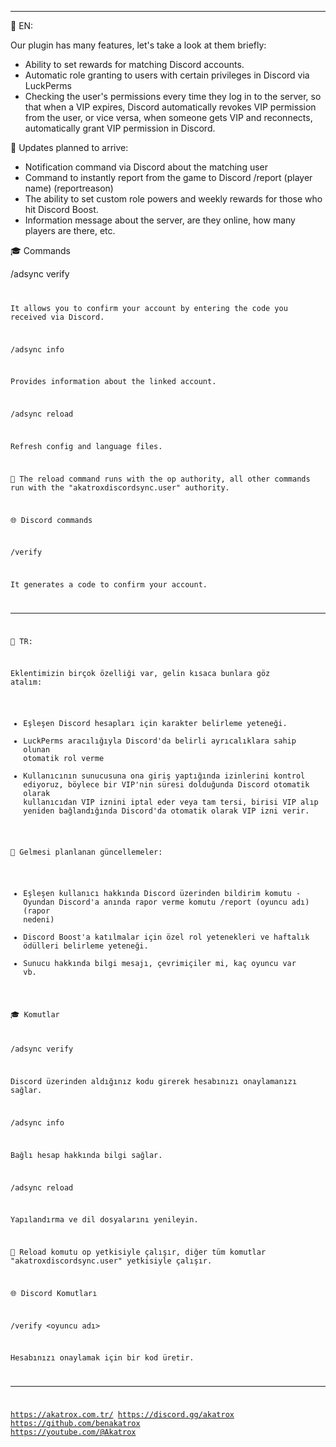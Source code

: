 ----------------------------------------------------------------------------------------------

📌 EN:

 Our plugin has many features, let's take a look at them briefly:

 - Ability to set rewards for matching Discord accounts.
 - Automatic role granting to users with certain privileges in Discord via LuckPerms
 - Checking the user's permissions every time they log in to the server, so that when a VIP expires, Discord automatically revokes VIP permission from the user, or vice versa, when someone gets VIP and reconnects, automatically grant VIP permission in Discord.


 📝 Updates planned to arrive:


 - Notification command via Discord about the matching user
 - Command to instantly report from the game to Discord /report (player name) (reportreason)
 - The ability to set custom role powers and weekly rewards for those who hit Discord Boost.
 - Information message about the server, are they online, how many players are there, etc.


🎓 Commands

/adsync verify <code> 

It allows you to confirm your account by entering the code you received via Discord.

/adsync info 

Provides information about the linked account.

/adsync reload

Refresh config and language files.



💼 The reload command runs with the op authority, all other commands run with the "akatroxdiscordsync.user" authority.



🌐 Discord commands

/verify <player name>

It generates a code to confirm your account.




----------------------------------------------------------------------------------------------




📌 TR:

Eklentimizin birçok özelliği var, gelin kısaca bunlara göz atalım:

- Eşleşen Discord hesapları için karakter belirleme yeteneği.
- LuckPerms aracılığıyla Discord'da belirli ayrıcalıklara sahip olunan otomatik rol verme
- Kullanıcının sunucusuna ona giriş yaptığında izinlerini kontrol ediyoruz, böylece bir VIP'nin süresi dolduğunda Discord otomatik olarak kullanıcıdan VIP iznini iptal eder veya tam tersi, birisi VIP alıp yeniden bağlandığında Discord'da otomatik olarak VIP izni verir.


📝 Gelmesi planlanan güncellemeler:


- Eşleşen kullanıcı hakkında Discord üzerinden bildirim komutu - Oyundan Discord'a anında rapor verme komutu /report (oyuncu adı) (rapor nedeni)
- Discord Boost'a katılmalar için özel rol yetenekleri ve haftalık ödülleri belirleme yeteneği.
- Sunucu hakkında bilgi mesajı, çevrimiçiler mi, kaç oyuncu var vb.


🎓 Komutlar

/adsync verify <kod>

Discord üzerinden aldığınız kodu girerek hesabınızı onaylamanızı sağlar.

/adsync info

Bağlı hesap hakkında bilgi sağlar.

/adsync reload

Yapılandırma ve dil dosyalarını yenileyin.



💼 Reload komutu op yetkisiyle çalışır, diğer tüm komutlar "akatroxdiscordsync.user" yetkisiyle çalışır.



🌐 Discord Komutları

/verify <oyuncu adı>

Hesabınızı onaylamak için bir kod üretir.


----------------------------------------------------------------------------------------------


https://akatrox.com.tr/
https://discord.gg/akatrox
https://github.com/benakatrox
https://youtube.com/@Akatrox
